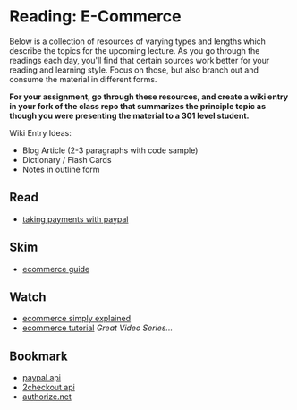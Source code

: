 # Reading: E-Commerce

Below is a collection of resources of varying types and lengths which describe the topics for the upcoming lecture.  As you go through the readings each day, you'll find that certain sources work better for your reading and learning style. Focus on those, but also branch out and consume the material in different forms.

**For your assignment, go through these resources, and create a wiki entry in your fork of the class repo that summarizes the principle topic as though you were presenting the material to a 301 level student.**

Wiki Entry Ideas:
* Blog Article (2-3 paragraphs with code sample)
* Dictionary / Flash Cards
* Notes in outline form

## Read
* [taking payments with paypal](https://www.robinwieruch.de/react-paypal-payment/)

## Skim
* [ecommerce guide](https://ecommerceguide.com/)

## Watch
* [ecommerce simply explained](https://www.youtube.com/watch?v=AhgtoQIfuQ4)
* [ecommerce tutorial](https://www.youtube.com/watch?v=rgNPg8Hhh9o&list=PLGNIbsmRLMnsKGgVjzWrAQyryNSNm32m4) *Great Video Series...*

## Bookmark
* [paypal api](https://developer.paypal.com/docs/)
* [2checkout api](https://www.2checkout.com/documentation/api)
* [authorize.net](https://developer.authorize.net/)



